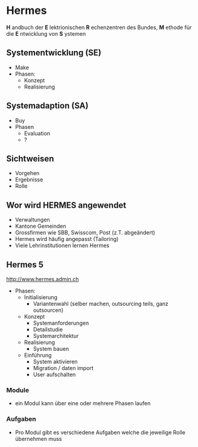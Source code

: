 # Hermes
**H** andbuch der
**E** lektrionischen
**R** echenzentren des Bundes,
**M** ethode für die
**E** ntwicklung
von **S** ystemen

## Systementwicklung (SE)
- Make
- Phasen:
  - Konzept
  - Realisierung

## Systemadaption (SA)
- Buy
- Phasen
  - Evaluation
  - ?
## Sichtweisen
- Vorgehen
- Ergebnisse
- Rolle

## Wor wird HERMES angewendet
- Verwaltungen
- Kantone Gemeinden
- Grossfirmen wie SBB, Swisscom, Post (z.T. abgeändert)
- Hermes wird häufig angepasst (Tailoring)
- Viele Lehrinstitutionen lernen Hermes

## Hermes 5
http://www.hermes.admin.ch

- Phasen:
  - Initialisierung
    - Variantenwahl (selber machen, outsourcing teils, ganz outsourcen)
  - Konzept
    - Systemanforderungen
    - Detailstudie
    - Systemarchitektur
  - Realisierung
    - System bauen
  - Einführung
    - System aktivieren
    - Migration / daten import
    - User aufschalten

### Module
- ein Modul kann über eine oder mehrere Phasen laufen

### Aufgaben
- Pro Modul gibt es verschiedene Aufgaben welche die jeweilige Rolle übernehmen muss
